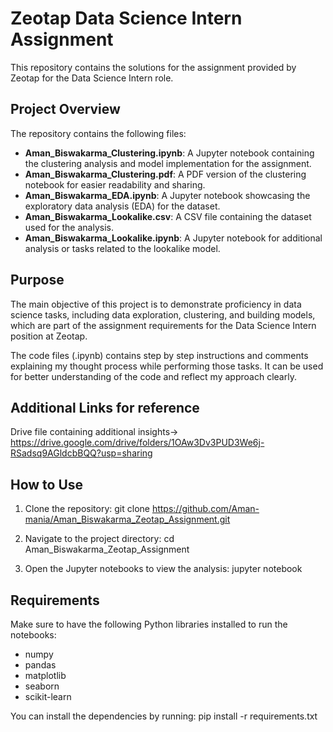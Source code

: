 # Zeotap Data Science Intern Assignment

This repository contains the solutions for the assignment provided by Zeotap for the Data Science Intern role.

## Project Overview

The repository contains the following files:
- **Aman_Biswakarma_Clustering.ipynb**: A Jupyter notebook containing the clustering analysis and model implementation for the assignment.
- **Aman_Biswakarma_Clustering.pdf**: A PDF version of the clustering notebook for easier readability and sharing.
- **Aman_Biswakarma_EDA.ipynb**: A Jupyter notebook showcasing the exploratory data analysis (EDA) for the dataset.
- **Aman_Biswakarma_Lookalike.csv**: A CSV file containing the dataset used for the analysis.
- **Aman_Biswakarma_Lookalike.ipynb**: A Jupyter notebook for additional analysis or tasks related to the lookalike model.

## Purpose

The main objective of this project is to demonstrate proficiency in data science tasks, including data exploration, clustering, and building models, which are part of the assignment requirements for the Data Science Intern position at Zeotap.

The code files (.ipynb) contains step by step instructions and comments explaining my thought process while performing those tasks. It can be used for better understanding of the code and reflect my approach clearly.

## Additional Links for reference 
Drive file containing additional insights-> https://drive.google.com/drive/folders/1OAw3Dv3PUD3We6j-RSadsq9AGldcbBQQ?usp=sharing

## How to Use

1. Clone the repository:
git clone https://github.com/Aman-mania/Aman_Biswakarma_Zeotap_Assignment.git


2. Navigate to the project directory:
cd Aman_Biswakarma_Zeotap_Assignment


3. Open the Jupyter notebooks to view the analysis:
jupyter notebook


## Requirements

Make sure to have the following Python libraries installed to run the notebooks:
- numpy
- pandas
- matplotlib
- seaborn
- scikit-learn

You can install the dependencies by running:
pip install -r requirements.txt
